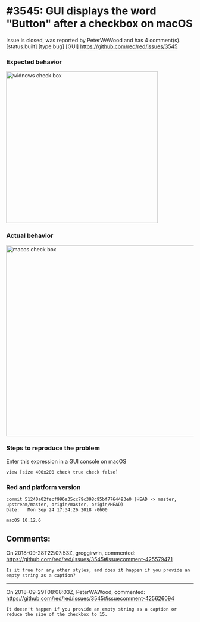 
#3545: GUI displays the word "Button" after a checkbox on macOS
================================================================================
Issue is closed, was reported by PeterWAWood and has 4 comment(s).
[status.built] [type.bug] [GUI]
<https://github.com/red/red/issues/3545>

### Expected behavior

<img width="407" alt="widnows check box" src="https://user-images.githubusercontent.com/697434/46077522-c2748600-c1c3-11e8-9e9e-f9cda9fbfdaa.png">

### Actual behavior

<img width="512" alt="macos check box" src="https://user-images.githubusercontent.com/697434/46077531-c99b9400-c1c3-11e8-9c9d-3dba169a2d39.png">

### Steps to reproduce the problem
Enter this expression in a GUI console on macOS
```
view [size 400x200 check true check false]
```
### Red and platform version
```
commit 51240a02fecf996a35cc79c398c95bf7764493e0 (HEAD -> master, upstream/master, origin/master, origin/HEAD)
Date:   Mon Sep 24 17:34:26 2018 -0600

macOS 10.12.6
```


Comments:
--------------------------------------------------------------------------------

On 2018-09-28T22:07:53Z, greggirwin, commented:
<https://github.com/red/red/issues/3545#issuecomment-425579471>

    Is it true for any other styles, and does it happen if you provide an empty string as a caption?

--------------------------------------------------------------------------------

On 2018-09-29T08:08:03Z, PeterWAWood, commented:
<https://github.com/red/red/issues/3545#issuecomment-425626094>

    It doesn't happen if you provide an empty string as a caption or reduce the size of the checkbox to 15.

